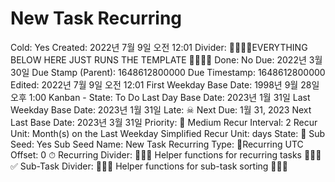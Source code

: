 # New Task Recurring

Cold: Yes
Created: 2022년 7월 9일 오전 12:01
Divider: 🛑🛑🛑🛑EVERYTHING BELOW HERE JUST RUNS THE TEMPLATE 🛑🛑🛑🛑
Done: No
Due: 2022년 3월 30일
Due Stamp (Parent): 1648612800000
Due Timestamp: 1648612800000
Edited: 2022년 7월 9일 오전 12:01
First Weekday Base Date: 1998년 9월 28일 오후 1:00
Kanban - State: To Do
Last Day Base Date: 2023년 1월 31일
Last Weekday Base Date: 2023년 1월 31일
Late: ☠
Next Due: 1월 31, 2023
Next Last Base Date: 2023년 3월 31일
Priority: 🧀 Medium
Recur Interval: 2
Recur Unit: Month(s) on the Last Weekday
Simplified Recur Unit: days
State: 🔴
Sub Seed: Yes
Sub Seed Name: New Task Recurring
Type: 🔄Recurring
UTC Offset: 0
⏱ Recurring Divider: 🛑🛑🛑 Helper functions for recurring tasks 🛑🛑🛑
✅ Sub-Task Divider: 🛑🛑🛑 Helper functions for sub-task sorting 🛑🛑🛑